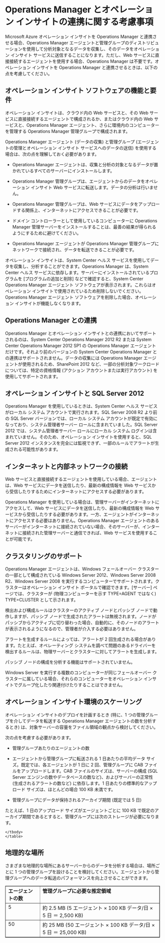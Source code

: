 <properties 
   pageTitle="Operations Manager とオペレーション インサイトの連携に関する考慮事項"
   description="Microsoft Azure オペレーション インサイトを Operations Manager と連携させる場合、Operations Manager エージェントと管理グループのディストリビューションを使用して分析対象となるデータを収集し、そのデータをオペレーション インサイト サービスに送信することになります。"
   services="operational-insights"
   documentationCenter=""
   authors="bandersmsft"
   manager="jwhit"
   editor="tysonn" />
<tags 
   ms.service="operational-insights"
   ms.devlang="na"
   ms.topic="article"
   ms.tgt_pltfrm="na"
   ms.workload="na"
   ms.date="03/20/2015"
   ms.author="banders" />

# Operations Manager とオペレーション インサイトの連携に関する考慮事項

Microsoft Azure オペレーション インサイトを Operations Manager と連携させる場合、Operations Manager エージェントと管理グループのディストリビューションを使用して分析対象となるデータを収集し、そのデータをオペレーション インサイト サービスに送信することになります。ただし、Web サービスに直接接続するエージェントを使用する場合、Operations Manager は不要です。オペレーション インサイトを Operations Manager と連携させるときは、以下の点を考慮してください。

## オペレーション インサイト ソフトウェアの機能と要件

オペレーション インサイトは、クラウド内の Web サービスと、その Web サービスに直接接続するエージェントで構成されるか、またはクラウド内の Web サービスと、Operations Manager エージェント、さらに環境内のコンピューターを管理する Operations Manager 管理グループで構成されます。

Operations Manager エージェント (データの収集) と管理グループ (エージェントの管理とオペレーション インサイト サービスへのデータの送信) を使用する場合は、次の点を理解しておく必要があります。

- Operations Manager エージェントは、収集と分析の対象となるデータが置かれているすべてのサーバーにインストールします。

- Operations Manager 管理グループは、エージェントからのデータをオペレーション インサイト Web サービスに転送します。データの分析は行いません。

- Operations Manager 管理グループは、Web サービスにデータをアップロードする関係上、インターネットにアクセスできることが必要です。

- ドメイン コントローラーとして使用しているコンピューターに Operations Manager 管理サーバーをインストールすることは、最善の結果が得られるようにするために避けてください。

- Operations Manager エージェントが Operations Manager 管理グループにネットワークで接続され、データを転送できることが必要です。

オペレーション インサイトは、System Center ヘルス サービスを使用してデータを収集し、分析することができます。Operations Manager は、System Center ヘルス サービスに依存します。サーバーにインストールされているプログラムを [プログラムの追加と削除] などで確認すると、System Center Operations Manager エージェント ソフトウェアが表示されます。これらはオペレーション インサイトで使用されているため削除しないでください。Operations Manager エージェント ソフトウェアを削除した場合、オペレーション インサイトが機能しなくなります。

## Operations Manager との連携

Operations Manager とオペレーション インサイトとの連携においてサポートされるのは、System Center Operations Manager 2012 R2 または System Center Operations Manager 2012 SP1 の Operations Manager エージェントだけです。それより前のバージョンの System Center Operations Manager との連携はサポートされません。データの収集には Operations Manager エージェントが使用されるため、SharePoint 2012 など、一部の分析対象ワークロードについては、特定の資格情報 (アクション アカウントまたは実行アカウント) を使用してサポートされます。

## オペレーション インサイトと SQL Server 2012

Operations Manager を使用しているときは、System Center ヘルス サービスがローカル システム アカウントで実行されます。SQL Server 2008 R2 より前の SQL Server バージョンでは、ローカル システム アカウントが既定で有効になっており、システム管理者サーバー ロールに含まれていました。SQL Server 2012 では、システム管理者サーバー ロールにローカル システム ログインは含まれていません。そのため、オペレーション インサイトを使用すると、SQL Server 2012 インスタンスを完全には監視できず、一部のルールでアラートが生成される可能性があります。

## インターネットと内部ネットワークの接続

Web サービスと直接接続するエージェントを使用している場合、エージェントは、Web サービスにデータを送信したり、最新の構成情報を Web サービスから受信したりするためにインターネットにアクセスする必要があります。

Operations Manager を使用している場合は、管理サーバーがインターネットにアクセスして、Web サービスにデータを送信したり、最新の構成情報を Web サービスから受信したりする必要があります。一方、エージェントがインターネットにアクセスする必要はありません。Operations Manager エージェントのあるサーバーがインターネットに接続されていない場合、そのサーバーが、インターネットに接続された管理サーバーと通信できれば、Web サービスを使用することが可能です。

## クラスタリングのサポート

Operations Manager エージェントは、Windows フェールオーバー クラスターの一部として構成されている Windows Server 2012、Windows Server 2008 R2、Windows Server 2008 を実行するコンピューターでサポートされます。クラスターはオペレーション インサイト ポータルで確認できます。[サーバー] ページでは、クラスターが (物理コンピューターを示す TYPE=AGENT ではなく) TYPE=CLUSTER として示されます。

検出および構成ルールはクラスターのアクティブ ノードとパッシブ ノードで動作しますが、パッシブ ノードで生成されたアラートは無視されます。ノードがパッシブからアクティブに切り替わった場合、自動的に、そのノードのアラートが表示されるようになるので、管理者が介入する必要はありません。

アラートを生成するルールによっては、アラートが 2 回生成される場合があります。たとえば、オペレーティング システムを調べて問題のあるドライバーを検出するルールは、物理サーバーとクラスターに対してアラートを生成します。

パッシブ ノードの構成を分析する機能はサポートされていません。

Windows Server を実行する複数のコンピューターが同じフェールオーバー クラスターに属している場合、それらのコンピューターをオペレーション インサイトでグループ化したり関連付けたりすることはできません。

## オペレーション インサイト環境のスケーリング

オペレーション インサイトのデプロイを計画するとき (特に、1 つの管理グループを介してデータを転送する Operations Manager エージェントの数を分析するとき) は、対象サーバーの容量をファイル領域の観点から検討してください。

次の点を考慮する必要があります。

- 管理グループあたりのエージェントの数

- エージェントから管理グループに転送される 1 日あたりの平均データ サイズ。既定では、各エージェントが 1 日に 2 回、管理グループに CAB ファイルをアップロードします。CAB ファイルのサイズは、サーバーの構成 (SQL Server エンジンの数やデータベースの数など)、およびサーバーの正常性 (生成されるアラートの数など) に依存します。1 日あたりの標準的なアップロード サイズは、ほとんどの場合 100 KB 未満です。

- 管理グループにデータが保持されるアーカイブ期間 (既定では 5 日)

たとえば、1 日のアップロード サイズがエージェントごとに 100 KB で既定のアーカイブ期間であるとすると、管理グループには次のストレージが必要になります。

<table border="1" cellspacing="4" cellpadding="4">
    <tbody>
    <tr align="left" valign="top">
		<td><b>エージェントの数</b></td>
		<td><b>管理グループに必要な推定領域</b></td>
    </tr>
    <tr align="left" valign="top">
		<td>5</td>
		<td>約 2.5 MB (5 エージェント × 100 KB データ/日 × 5 日 ＝ 2,500 KB)</td>
    </tr>
    <tr align="left" valign="top">
		<td>50</td>
		<td>約 25 MB (50 エージェント × 100 KB データ/日 × 5 日 ＝ 25,000 KB)</td>
    </tr>

    </tbody>
    </table>

## 地理的な場所

さまざまな地理的な場所にあるサーバーからのデータを分析する場合は、場所ごとに 1 つの管理グループを設けることを検討してください。エージェントから管理グループへのデータ転送のパフォーマンスを向上させることができます。



<!--HONumber=52--> 